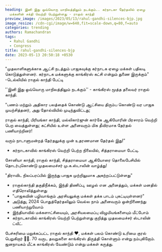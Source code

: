 ```yaml
---
heading: இனி இது ஒவ்வொரு மாநிலத்திலும் நடக்கும்.. கர்நாடகா தேர்தலில் ஏழை
  மக்களின் சக்தி வெற்றி பெற்றுள்ளது - ராகுல் காந்தி
preview_image: /images/2023/05/13/rahul-gandhi-silences-bjp.jpg
image_resize: /cdn-cgi/image/w=640,fit=scale-down,q=80,f=auto
categories: trending
authors: Ramachandran
tags:
  - Rahul Gandhi
  - Congress
title: rahul-gandhi-silences-bjp
date: 2023-05-13 20:50:18 +0530
---
```



"முதலாளிகளுக்காக ஆட்சி நடத்தும் பாஜகவுக்கு கர்நாடக ஏழை மக்கள் பதிலடி கொடுத்துள்ளனர். கர்நாடக மக்களுக்கு காங்கிரஸ் கட்சி என்றும் துணை இருக்கும்"
-டெல்லியில் ராகுல் காந்தி பேட்டி

''இனி இது ஒவ்வொரு மாநிலத்திலும் நடக்கும்'' - காங்கிரஸ் மூத்த தலைவர் ராகுல் காந்தி.

“பணம் மற்றும் அதிகார பலத்தைக் கொண்டு ஆட்சியை திரும்ப கொண்டு வர பாஜக முயற்சித்தனர், அது தோல்வியில் முடிந்துவிட்டது;

ராகுல் காந்தி, பிரியங்கா காந்தி, மல்லிகார்ஜுன் கார்கே ஆகியோரின் பிரசாரம் வெற்றி பெற வைத்துள்ளது; கட்சியில் உள்ள அனைவரும் மிக தீவிரமாக தேர்தல் பணியாற்றினர்!

வரும் நாடாளுமன்றத் தேர்தலுக்கு முன் உதரணமான தேர்தல் இது!”

* கர்நாடகாவில் காங்கிரஸ் வெற்றி பெற்ற நிலையில், சித்தராமையா பேட்டி.

சோனியா காந்தி, ராகுல் காந்தி, சித்தராமையா ஆகியோரை தொலைபேசியில் தொடர்புகொண்டு முதலமைச்சர் மு.க.ஸ்டாலின் வாழ்த்து!

 "திராவிட நிலப்பரப்பில் இருந்து பாஜக முற்றிலுமாக அகற்றப்பட்டுள்ளது"

* ராகுல்காந்தி தகுதிநீக்கம், இந்தி திணிப்பு, ஊழல் என அனைத்தும், மக்கள் மனதில் எதிரொலித்துள்ளது 
* "பாஜகவின் பழிவாங்கும் அரசியலுக்கு மக்கள் தக்க பாடம் புகட்டியுள்ளனர்"
* அடுத்து, 2024 பொதுத்தேர்தலிலும் வெல்ல நாம் அனைவரும் ஒன்றிணைந்து பணியாற்றுவோம் 
* இந்தியாவில் மக்களாட்சியையும், அரசியலமைப்பு விழுமியங்களையும் மீட்போம் 
* கர்நாடகாவில் காங்கிரஸ் வெற்றி பெற்றுள்ளது குறித்து முதலமைச்சர் ஸ்டாலின் ட்வீட்.

பேச்சுரிமை மறுக்கப்பட்ட ராகுல் காந்தி ♥️, மக்கள் பலம் கொண்டு உரிமை குரல் பெறுகிறார் ✊🏿. 70 வருட தவறுகளை காங்கிரஸ் திருத்தி கொள்ளும் என்று நம்புகிறோம். ஜனநாயகம் மீட்க காங்கிரஸ் வேண்டும் என்று மக்கள் கருத்து.